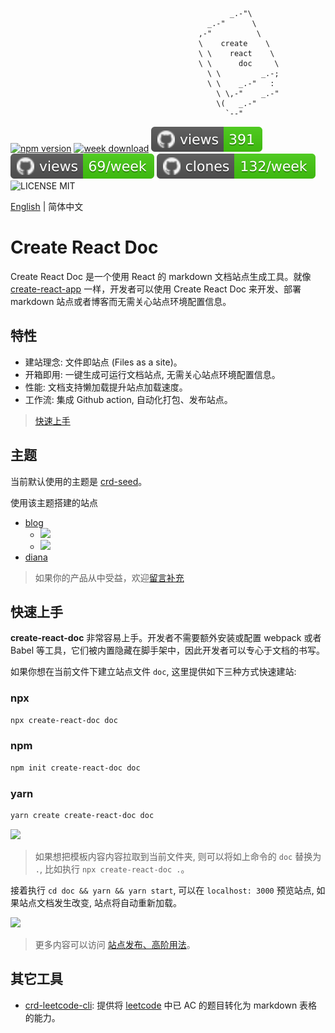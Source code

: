                                                      _.-"\
                                                _.-"      \
                                              ,-"          \
                                              \    create    \
                                              \ \    react    \
                                              \ \      doc     \
                                                \ \         _.-;
                                                \ \    _.-"   :
                                                  \ \,-"    _.-"
                                                  \(   _.-"
                                                    `--"

[![npm version](https://img.shields.io/npm/v/create-react-doc)](https://badge.fury.io/js/create-react-doc)
[![week download](https://img.shields.io/npm/dw/create-react-doc.svg)](https://www.npmjs.com/package/create-react-doc)
![views](https://raw.githubusercontent.com/MuYunyun/create-react-doc/traffic/traffic-create-react-doc/views.svg)
![views](https://raw.githubusercontent.com/MuYunyun/create-react-doc/traffic/traffic-create-react-doc/views_per_week.svg)
![clones](https://raw.githubusercontent.com/MuYunyun/create-react-doc/traffic/traffic-create-react-doc/clones_per_week.svg)
![LICENSE MIT](https://img.shields.io/npm/l/create-react-doc.svg)

[English](./README-en.md) | 简体中文

# Create React Doc

Create React Doc 是一个使用 React 的 markdown 文档站点生成工具。就像 [create-react-app](https://github.com/facebook/create-react-app) 一样，开发者可以使用 Create React Doc 来开发、部署 markdown 站点或者博客而无需关心站点环境配置信息。

## 特性

* 建站理念: 文件即站点 (Files as a site)。
* 开箱即用: 一键生成可运行文档站点, 无需关心站点环境配置信息。
* 性能: 文档支持懒加载提升站点加载速度。
* 工作流: 集成 Github action, 自动化打包、发布站点。

> [快速上手](http://muyunyun.cn/create-react-doc/#/%E5%BF%AB%E9%80%9F%E4%B8%8A%E6%89%8B)

## 主题

当前默认使用的主题是 [crd-seed](https://github.com/MuYunyun/create-react-doc/tree/main/packages/theme/internal-theme/crd-seed)。

使用该主题搭建的站点

* [blog](http://muyunyun.cn/blog)
  * ![](http://with.muyunyun.cn/ec330b8ac2175c828be41f446f9f9619.jpg)
  * ![](http://with.muyunyun.cn/2e7440e4256debda2d73a4e6392c7146.jpg-300)
* [diana](https://muyunyun.cn/diana/)

> 如果你的产品从中受益，欢迎<a href="https://github.com/MuYunyun/create-react-doc/issues/new" target="_blank">留言补充</a>

## 快速上手

**create-react-doc** 非常容易上手。开发者不需要额外安装或配置 webpack 或者 Babel 等工具，它们被内置隐藏在脚手架中，因此开发者可以专心于文档的书写。

如果你想在当前文件下建立站点文件 `doc`, 这里提供如下三种方式快速建站:

### npx

```bash
npx create-react-doc doc
```

### npm

```bash
npm init create-react-doc doc
```

### yarn

```bash
yarn create create-react-doc doc
```

![](http://with.muyunyun.cn/0f0cf6e8cb68b18399eac2927f74b063.jpg)

> 如果想把模板内容内容拉取到当前文件夹, 则可以将如上命令的 `doc` 替换为 `.`, 比如执行 `npx create-react-doc .`。

接着执行 `cd doc && yarn && yarn start`, 可以在 `localhost: 3000` 预览站点, 如果站点文档发生改变, 站点将自动重新加载。

<img src="http://with.muyunyun.cn/2bbd4d8da3165e1a09a88f5e6a114009.jpg" width="900" />

> 更多内容可以访问 [站点发布、高阶用法](http://muyunyun.cn/create-react-doc/#/%E7%AB%99%E7%82%B9%E5%8F%91%E5%B8%83)。

## 其它工具

* [crd-leetcode-cli](https://github.com/MuYunyun/create-react-doc/tree/main/packages/leetcode-cli): 提供将 [leetcode](https://leetcode-cn.com/) 中已 AC 的题目转化为 markdown 表格的能力。